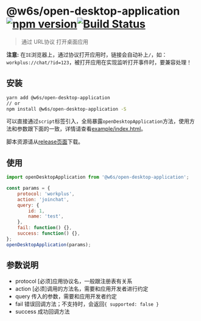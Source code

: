 # @w6s/open-desktop-application [![npm version](https://badge.fury.io/js/%40w6s%2Fopen-desktop-application.svg)](https://badge.fury.io/js/%40w6s%2Fopen-desktop-application)[![Build Status](https://travis-ci.org/WorkPlusFE/open-desktop-application.svg?branch=master)](https://travis-ci.org/WorkPlusFE/open-desktop-application)

> 通过 URL协议 打开桌面应用

**注意:** 在`IE`浏览器上，通过协议打开应用时，链接会自动补上`/`，如：`workplus://chat/?id=123`，被打开应用在实现监听打开事件时，要兼容处理！

## 安装

```bash
yarn add @w6s/open-desktop-application
// or
npm install @w6s/open-desktop-application -S
```

可以直接通过`script`标签引入，全局暴露`openDesktopApplication`方法，使用方法和参数跟下面的一致，详情请查看[example/index.html](https://github.com/WorkPlusFE/open-desktop-application/blob/master/example/index.html)。

脚本资源请从[release页面](https://github.com/WorkPlusFE/open-desktop-application/releases)下载。

## 使用

```js
import openDesktopApplication from '@w6s/open-desktop-application';

const params = {
    protocol: 'workplus',
    action: 'joinchat',
    query: {
        id: 1,
        name: 'test',
    },
    fail: function() {},
    success: function() {},
};
openDesktopApplication(params);
```

## 参数说明

* protocol [必须]应用协议名，一般跟注册表有关系
* action [必须]调用的方法名，需要和应用开发者进行约定
* query 传入的参数，需要和应用开发者约定
* fail 错误回调方法；不支持时，会返回`{ supported: false }`
* success 成功回调方法

